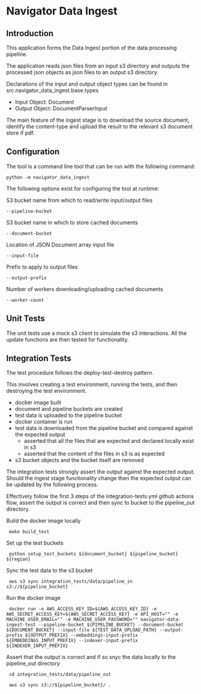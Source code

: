 # Navigator Data Ingest 

## Introduction 

This application forms the Data Ingest portion of the data processing pipeline.

The application reads json files from an input s3 directory and outputs the processed json objects as json files to an output s3 directory. 

Declarations of the input and output object types can be found in src.navigator_data_ingest.base.types 
- Input Object: Document
- Output Object: DocumentParserInput 

The main feature of the ingest stage is to download the source document, identify the content-type and upload the result to the relevant s3 document store if pdf. 


## Configuration 

The tool is a command line tool that can be run with the following command:

    python -m navigator_data_ingest

The following options exist for configuring the tool at runtime: 

S3 bucket name from which to read/write input/output files

    --pipeline-bucket

S3 bucket name in which to store cached documents
    
    --document-bucket

Location of JSON Document array input file
    
    --input-file

Prefix to apply to output files
    
    --output-prefix

Number of workers downloading/uploading cached documents

    --worker-count


## Unit Tests

The unit tests use a mock s3 client to simulate the s3 interactions. All the update functions are then tested for functionality. 


## Integration Tests 

The test procedure follows the deploy-test-destroy pattern.

This involves creating a test environment, running the tests, and then destroying the test environment.
- docker image built 
- document and pipeline buckets are created
- test data is uploaded to the pipeline bucket
- docker container is run
- test data is downloaded from the pipeline bucket and compared against the expected output
  - asserted that all the files that are expected and declared locally exist in s3 
  - asserted that the content of the files in s3 is as expected
- s3 bucket objects and the bucket itself are removed 

The integration tests strongly assert the output against the expected output. Should the ingest stage functionality change then the expected output can be updated by the following process. 

Effectively follow the first 3 steps of the integration-tests.yml github actions flow, assert the output is correct and then sync to bucket to the pipeline_out directory. 

Build the docker image locally

     make build_test

Set up the test buckets 

     python setup_test_buckets ${document_bucket} ${pipeline_bucket} ${region}

Sync the test data to the s3 bucket 

     aws s3 sync integration_tests/data/pipeline_in s3://${pipeline_bucket}

Run the docker image 

     docker run -e AWS_ACCESS_KEY_ID=${AWS_ACCESS_KEY_ID} -e AWS_SECRET_ACCESS_KEY=${AWS_SECRET_ACCESS_KEY} -e API_HOST="" -e MACHINE_USER_EMAIL="" -e MACHINE_USER_PASSWORD="" navigator-data-ingest-test --pipeline-bucket ${PIPELINE_BUCKET} --document-bucket ${DOCUMENT_BUCKET} --input-file ${TEST_DATA_UPLOAD_PATH} --output-prefix ${OUTPUT_PREFIX} --embeddings-input-prefix ${EMBEDDINGS_INPUT_PREFIX} --indexer-input-prefix ${INDEXER_INPUT_PREFIX}

Assert that the output is correct and if so snyc the data locally to the pipeline_out directory 

     cd integration_tests/data/pipeline_out

     aws s3 sync s3://${pipeline_bucket}/ .